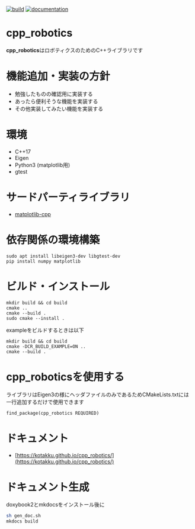 [![build](https://github.com/Kotakku/cpp_robotics/actions/workflows/build.yaml/badge.svg)](https://github.com/Kotakku/cpp_robotics/actions/workflows/build.yaml)
[![documentation](https://github.com/Kotakku/cpp_robotics/actions/workflows/documentation.yaml/badge.svg)](https://github.com/Kotakku/cpp_robotics/actions/workflows/documentation.yaml)

# cpp_robotics

**cpp_robotics**はロボティクスのためのC++ライブラリです

# 機能追加・実装の方針
- 勉強したものの確認用に実装する
- あったら便利そうな機能を実装する
- その他実装してみたい機能を実装する

# 環境
- C++17
- Eigen
- Python3 (matplotlib用)
- gtest

# サードパーティライブラリ
- [matplotlib-cpp](https://github.com/lava/matplotlib-cpp)

# 依存関係の環境構築
```
sudo apt install libeigen3-dev libgtest-dev
pip install numpy matplotlib
```

# ビルド・インストール
```
mkdir build && cd build
cmake ..
cmake --build .
sudo cmake --install .
```

exampleをビルドするときは以下
```
mkdir build && cd build
cmake -DCR_BUILD_EXAMPLE=ON ..
cmake --build .
```

# cpp_roboticsを使用する
ライブラリはEigen3の様にヘッダファイルのみであるためCMakeLists.txtには一行追加するだけで使用できます
```
find_package(cpp_robotics REQUIRED)
```

# ドキュメント
- [https://kotakku.github.io/cpp_robotics/](https://kotakku.github.io/cpp_robotics/)

# ドキュメント生成
doxybook2とmkdocsをインストール後に

```sh
sh gen_doc.sh
mkdocs build
```